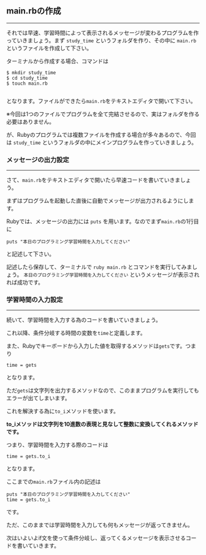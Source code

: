 ## main.rbの作成
****

それでは早速、学習時間によって表示されるメッセージが変わるプログラムを作っていきましょう。まず `study_time` というフォルダを作り、その中に
`main.rb` というファイルを作成して下さい。

ターミナルから作成する場合、コマンドは
```
$ mkdir study_time
$ cd study_time
$ touch main.rb


```
となります。ファイルができたら`main.rb`をテキストエディタで開いて下さい。

※今回は1つのファイルでプログラムを全て完結させるので、実はフォルダを作る必要はありません。

が、Rubyのプログラムでは複数ファイルを作成する場合が多々あるので、今回は `study_time` というフォルダの中にメインプログラムを作っていきましょう。  


### メッセージの出力設定
****

さて、`main.rb`をテキストエディタで開いたら早速コードを書いていきましょう。

まずはプログラムを起動した直後に自動でメッセージが出力されるようにします。

Rubyでは、メッセージの出力には `puts` を用います。なのでまず`main.rb`の1行目に

```
puts "本日のプログラミング学習時間を入力してください"
```
と記述して下さい。

記述したら保存して、ターミナルで `ruby main.rb` とコマンドを実行してみましょう。
`本日のプログラミング学習時間を入力してください`
というメッセージが表示されれば成功です。  


### 学習時間の入力設定
****

続いて、学習時間を入力する為のコードを書いていきましょう。

これ以降、条件分岐する時間の変数を`time`と定義します。

また、Rubyでキーボードから入力した値を取得するメソッドは`gets`です。つまり

`time = gets`

となります。

ただ`gets`は文字列を出力するメソッドなので、このままプログラムを実行してもエラーが出てしまいます。

これを解決する為に`to_i`メソッドを使います。

**to_iメソッドは文字列を10進数の表現と見なして整数に変換してくれるメソッドです。**

つまり、学習時間を入力する際のコードは

`time = gets.to_i`

となります。

ここまでの`main.rb`ファイル内の記述は

```
puts "本日のプログラミング学習時間を入力してください"
time = gets.to_i
```

です。

ただ、このままでは学習時間を入力しても何もメッセージが返ってきません。

次はいよいよif文を使って条件分岐し、返ってくるメッセージを表示させるコードを書いていきます。
